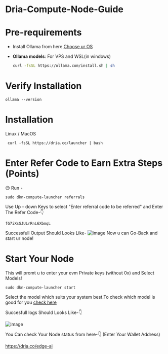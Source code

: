 # **Dria-Compute-Node-Guide**

# Pre-requirements

- Install Ollama from here [Choose ur OS](https://ollama.com/download/linux)

- **Ollama models**: For VPS and WSL(in windows)

  ```sh
  curl -fsSL https://ollama.com/install.sh | sh
  ```


# Verify Installation

```
ollama --version
```

# Installation
Linux / MacOS

```
 curl -fsSL https://dria.co/launcher | bash 
```

# Enter Refer Code to Earn Extra Steps (Points)

😉 Run - 
```
sudo dkn-compute-launcher referrals
``` 

Use Up - down Keys to select "Enter referral code to be referred" and Enter The Refer Code-👇

 ```
fG7iXsSJULrRnL6XbmqL
```

Successfull Output Should Looks Like- ![image](https://github.com/user-attachments/assets/7d75f1c7-178d-4dc0-bc9e-a54f8657fbb9) Now u can Go-Back and start ur node!


# Start Your Node

This will promt u to enter your evm Private keys (without 0x) and Select Models!

```
sudo dkn-compute-launcher start
```
Select the model which suits your system best.To check which model is good for you [check here](SystemRequirements.md)

Succesfull logs Should Looks Like-👇

![image](https://github.com/user-attachments/assets/6b96a558-416c-4267-ac6e-4e2a3b202e9c)

You Can check Your Node status from here-👇 (Enter Your Wallet Address)

https://dria.co/edge-ai
